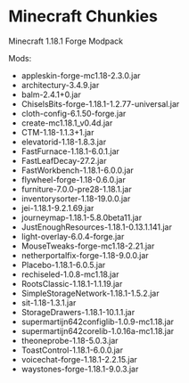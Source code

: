 # Minecraft Chunkies
 Minecraft 1.18.1 Forge Modpack

Mods:
-  appleskin-forge-mc1.18-2.3.0.jar
-  architectury-3.4.9.jar
-	balm-2.4.1+0.jar
-	ChiselsBits-forge-1.18.1-1.2.77-universal.jar
-  cloth-config-6.1.50-forge.jar
-  create-mc1.18.1_v0.4d.jar
-  CTM-1.18-1.1.3+1.jar
-	elevatorid-1.18-1.8.3.jar
-	FastFurnace-1.18.1-6.0.1.jar
-	FastLeafDecay-27.2.jar
-	FastWorkbench-1.18.1-6.0.0.jar
-  flywheel-forge-1.18-0.6.0.jar
-	furniture-7.0.0-pre28-1.18.1.jar
-	inventorysorter-1.18-19.0.0.jar
-	jei-1.18.1-9.2.1.69.jar
-	journeymap-1.18.1-5.8.0beta11.jar
-	JustEnoughResources-1.18.1-0.13.1.141.jar
-  light-overlay-6.0.4-forge.jar
-  MouseTweaks-forge-mc1.18-2.21.jar
-	netherportalfix-forge-1.18-9.0.0.jar
-	Placebo-1.18.1-6.0.5.jar
-	rechiseled-1.0.8-mc1.18.jar
-	RootsClassic-1.18.1-1.1.19.jar
-	SimpleStorageNetwork-1.18.1-1.5.2.jar
-	sit-1.18-1.3.1.jar
-	StorageDrawers-1.18.1-10.1.1.jar
-	supermartijn642configlib-1.0.9-mc1.18.jar
-	supermartijn642corelib-1.0.16a-mc1.18.jar
-	theoneprobe-1.18-5.0.3.jar
-	ToastControl-1.18.1-6.0.0.jar
-	voicechat-forge-1.18.1-2.2.15.jar
-	waystones-forge-1.18.1-9.0.3.jar
